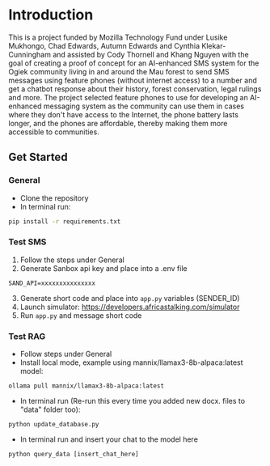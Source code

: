 # Introduction

This is a project funded by Mozilla Technology Fund under Lusike Mukhongo, Chad Edwards, Autumn Edwards and Cynthia Klekar-Cunningham and assisted by Cody Thornell and Khang Nguyen with the goal of creating a proof of concept for an AI-enhanced SMS system for the Ogiek community living in and around the Mau forest to send SMS messages using feature phones (without internet access) to a number and get a chatbot response about their history, forest conservation, legal rulings and more. The project selected feature phones to use for developing an AI-enhanced messaging system as the community can use them in cases where they don't have access to the Internet, the phone battery lasts longer, and the phones are affordable, thereby making them more accessible to communities.

## Get Started

### General
- Clone the repository
- In terminal run:
```bash
pip install -r requirements.txt
```

### Test SMS
1. Follow the steps under General
2. Generate Sanbox api key and place into a .env file
```
SAND_API=xxxxxxxxxxxxxxx
```
3. Generate short code and place into `app.py` variables (SENDER_ID)
4. Launch simulator: https://developers.africastalking.com/simulator
5. Run `app.py` and message short code

### Test RAG
- Follow steps under General
- Install local mode, example using mannix/llamax3-8b-alpaca:latest model:
```
ollama pull mannix/llamax3-8b-alpaca:latest
```
- In terminal run (Re-run this every time you added new docx. files to "data" folder too):
```
python update_database.py
```
- In terminal run and insert your chat to the model here
```
python query_data [insert_chat_here]
```
